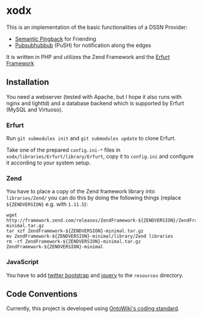 xodx
====

This is an implementation of the basic functionalities of a DSSN Provider:
* [Semantic Pingback](http://aksw.org/Projects/SemanticPingback) for Friending
* [Pubsubhubbub](http://code.google.com/p/pubsubhubbub/) (PuSH) for notification along the edges

It is written in PHP and utilizes the Zend Framework and the [Erfurt Framework](http://erfurt-framework.org/)

Installation
------------
You need a webserver (tested with Apache, but I hope it also runs with nginx and lighttd) and a database backend which is supported by Erfurt (MySQL and Virtuoso).

### Erfurt
Run `git submodules init` and `git submodules update` to clone Erfurt.

Take one of the prepared `config.ini-*` files in `xodx/libraries/Erfurt/library/Erfurt`, copy it to `config.ini` and configure it according to your system setup.

### Zend
You have to place a copy of the Zend framework library into `libraries/Zend/` you can do this by doing the following things (replace `${ZENDVERSION}` e.g. with `1.11.5`):

    wget http://framework.zend.com/releases/ZendFramework-${ZENDVERSION}/ZendFramework-${ZENDVERSION}-minimal.tar.gz
    tar xzf ZendFramework-${ZENDVERSION}-minimal.tar.gz
    mv ZendFramework-${ZENDVERSION}-minimal/library/Zend libraries
    rm -rf ZendFramework-${ZENDVERSION}-minimal.tar.gz ZendFramework-${ZENDVERSION}-minimal

### JavaScript
You have to add [twitter bootstrap](http://twitter.github.com/bootstrap/) and [jquery](http://jquery.com/) to the `resources` directory.

Code Conventions
----------------
Currently, this project is developed using [OntoWiki's coding standard](http://code.google.com/p/ontowiki/wiki/CodingStandard).
